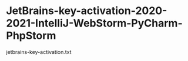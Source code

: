 # JetBrains-key-activation-2020-2021-IntelliJ-WebStorm-PyCharm-PhpStorm
jetbrains-key-activation.txt
